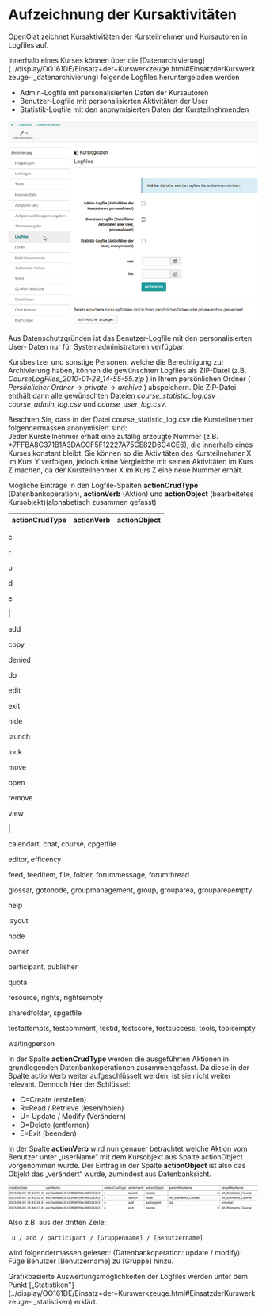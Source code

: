 # Aufzeichnung der Kursaktivitäten

OpenOlat zeichnet Kursaktivitäten der Kursteilnehmer und Kursautoren in
Logfiles auf.

Innerhalb eines Kurses können über die
[Datenarchivierung](../display/OO161DE/Einsatz+der+Kurswerkzeuge.html#EinsatzderKurswerkzeuge-
_datenarchivierung) folgende Logfiles heruntergeladen werden

  * Admin-Logfile mit personalisierten Daten der Kursautoren
  * Benutzer-Logfile mit personalisierten Aktivitäten der User
  * Statistik-Logfile mit den anonymisierten Daten der Kursteilnehmenden

![](assets/Logfiles.png)

Aus Datenschutzgründen ist das Benutzer-Logfile mit den personalisierten User-
Daten nur für Systemadministratoren verfügbar.

Kursbesitzer und sonstige Personen, welche die Berechtigung zur Archivierung
haben, können die gewünschten Logfiles als ZIP-Datei (z.B.
_CourseLogFiles_2010-01-28_14-55-55.zip_ ) in Ihrem persönlichen Ordner (
_Persönlicher Ordner_ -> _private_ -> _archive_ ) abspeichern. Die ZIP-Datei
enthält dann alle gewünschten Dateien _course_statistic_log.csv_ ,
_course_admin_log.csv_ und _course_user_log.csv_.

Beachten Sie, dass in der Datei course_statistic_log.csv die Kursteilnehmer
folgendermassen anonymisiert sind:  
Jeder Kursteilnehmer erhält eine zufällig erzeugte Nummer (z.B.
*7FFBA8C371B1A3DACCF5F12227A75CE82D6C4CE6), die innerhalb eines Kurses
konstant bleibt. Sie können so die Aktivitäten des Kursteilnehmer X im Kurs Y
verfolgen, jedoch keine Vergleiche mit seinen Aktivitäten im Kurs Z machen, da
der Kursteilnehmer X im Kurs Z eine neue Nummer erhält.

Mögliche Einträge in den Logfile-Spalten **actionCrudType**
(Datenbankoperation), **actionVerb** (Aktion) und **actionObject**
(bearbeitetes Kursobjekt)(alphabetisch zusammen gefasst)

actionCrudType| actionVerb| actionObject  
---|---|---  
  
c

r

u

d

e

|

add

copy

denied

do

edit

exit

hide

launch

lock

move

open

remove

view

|

calendart, chat, course, cpgetfile

editor, efficency

feed, feeditem, file, folder, forummessage, forumthread

glossar, gotonode, groupmanagement, group, grouparea, groupareaempty

help

layout

node

owner

participant, publisher

quota

resource, rights, rightsempty

sharedfolder, spgetfile

testattempts, testcomment, testid, testscore, testsuccess, tools, toolsempty

waitingperson  
  
In der Spalte **actionCrudType** werden die ausgeführten Aktionen in
grundlegenden Datenbankoperationen zusammengefasst. Da diese in der Spalte
actionVerb weiter aufgeschlüsselt werden, ist sie nicht weiter relevant.
Dennoch hier der Schlüssel:

  * C=Create (erstellen)
  * R=Read / Retrieve (lesen/holen)
  * U= Update / Modify (Verändern)
  * D=Delete (entfernen)
  * E=Exit (beenden)  
  

In der Spalte **actionVerb** wird nun genauer betrachtet welche Aktion vom
Benutzer unter „userName“ mit dem Kursobjekt aus Spalte actionObject
vorgenommen wurde. Der Eintrag in der Spalte **actionObject** ist also das
Objekt das „verändert“ wurde, zumindest aus Datenbanksicht.

![](assets/course_statistic_log.gif)

Also z.B. aus der dritten Zeile:

    
    
     u / add / participant / [Gruppenname] / [Benutzername]

wird folgendermassen gelesen: (Datenbankoperation: update / modify): Füge
Benutzer [Benutzername] zu [Gruppe] hinzu.

Grafikbasierte Auswertungsmöglichkeiten der Logfiles werden unter dem Punkt
[„Statistiken"](../display/OO161DE/Einsatz+der+Kurswerkzeuge.html#EinsatzderKurswerkzeuge-
_statistiken) erklärt.
